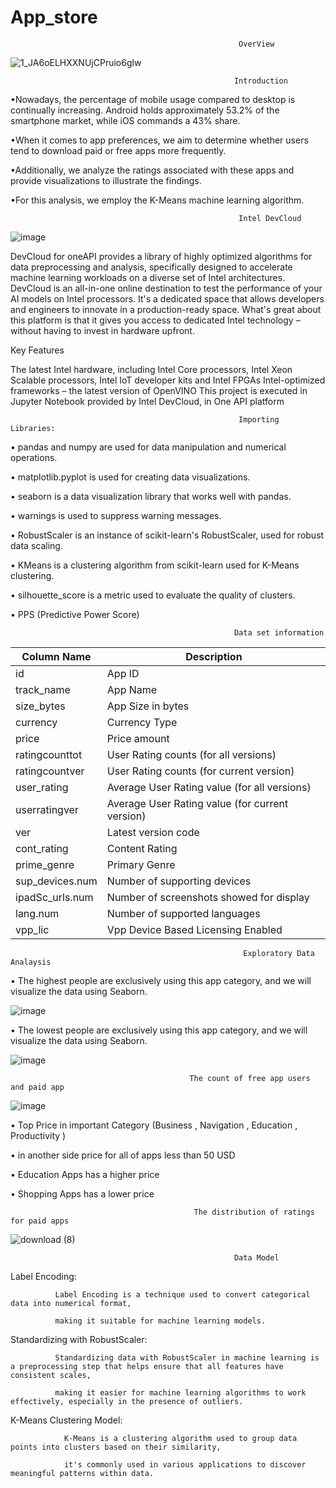 # App_store
                                                       OverView
                                                

![1_JA6oELHXXNUjCPruio6glw](https://github.com/Mohamedjassim17/App_store/assets/134086605/6511ff8f-ccd9-48bb-9666-36cd3906f90b)

                                                      Introduction

 •Nowadays, the percentage of mobile usage compared to desktop is continually increasing. Android holds approximately 53.2% of the smartphone market, while iOS commands a 43% share.

 •When it comes to app preferences, we aim to determine whether users tend to download paid or free apps more frequently. 

 •Additionally, we analyze the ratings associated with these apps and provide visualizations to illustrate the findings.

 •For this analysis, we employ the K-Means machine learning algorithm.

                                                       Intel DevCloud
  ![image](https://github.com/Mohamedjassim17/App_store/assets/134086605/0912187e-3689-4430-a99d-df879078809e)


DevCloud for oneAPI provides a library of highly optimized algorithms for data preprocessing and analysis, specifically designed to accelerate machine learning workloads on a diverse set of Intel architectures. DevCloud is an all-in-one online destination to test the performance of your AI models on Intel processors. It's a dedicated space that allows developers and engineers to innovate in a production-ready space. What's great about this platform is that it gives you access to dedicated Intel technology – without having to invest in hardware upfront.

Key Features

The latest Intel hardware, including Intel Core processors, Intel Xeon Scalable processors, Intel IoT developer kits and Intel FPGAs
Intel-optimized frameworks – the latest version of OpenVINO
This project is executed in Jupyter Notebook provided by Intel DevCloud, in One API platform

                                                       Importing Libraries:
                                                    
 • pandas and numpy are used for data manipulation and numerical operations.
 
 • matplotlib.pyplot is used for creating data visualizations.

 • seaborn is a data visualization library that works well with pandas.
 
 • warnings is used to suppress warning messages.
 
 • RobustScaler is an instance of scikit-learn's RobustScaler, used for robust data scaling.
 
 • KMeans is a clustering algorithm from scikit-learn used for K-Means clustering.
 
 • silhouette_score is a metric used to evaluate the quality of clusters.

 • PPS (Predictive Power Score)

                                                      Data set information

| Column Name       | Description                                     |
|-------------------|-------------------------------------------------|
| id                | App ID                                          |
| track_name        | App Name                                        |
| size_bytes        | App Size in bytes                               |
| currency          | Currency Type                                   |
| price             | Price amount                                    |
| ratingcounttot    | User Rating counts (for all versions)          |
| ratingcountver    | User Rating counts (for current version)       |
| user_rating       | Average User Rating value (for all versions)   |
| userratingver     | Average User Rating value (for current version)|
| ver               | Latest version code                             |
| cont_rating       | Content Rating                                  |
| prime_genre       | Primary Genre                                   |
| sup_devices.num   | Number of supporting devices                    |
| ipadSc_urls.num   | Number of screenshots showed for display       |
| lang.num          | Number of supported languages                   |
| vpp_lic           | Vpp Device Based Licensing Enabled              |


                                                        Exploratory Data Analaysis
    
• The highest people are exclusively using this app category, and we will visualize the data using Seaborn.

 ![image](https://github.com/Mohamedjassim17/App_store/assets/134086605/913bed01-b0a7-4c78-bbae-3572ecb2da67)

•  The lowest people are exclusively using this app category, and we will visualize the data using Seaborn.

![image](https://github.com/Mohamedjassim17/App_store/assets/134086605/675a2a5c-4cb6-48a4-8c48-7c5fbc142945)


                                            The count of free app users and paid app

![image](https://github.com/Mohamedjassim17/App_store/assets/134086605/1b88f535-aec2-4a5e-909d-4918b96edbd2)

• Top Price in important Category (Business , Navigation , Education , Productivity )                                               

• in another side price for all of apps less than 50 USD

• Education Apps has a higher price

• Shopping Apps has a lower price

                                             The distribution of ratings for paid apps
 
 ![download (8)](https://github.com/Mohamedjassim17/App_store/assets/134086605/60d8813d-1bc5-45b0-897a-9f9b009741aa)

                                                      Data Model

Label Encoding:

              Label Encoding is a technique used to convert categorical data into numerical format, 
              
              making it suitable for machine learning models.

Standardizing with RobustScaler:

              Standardizing data with RobustScaler in machine learning is a preprocessing step that helps ensure that all features have consistent scales, 
              
              making it easier for machine learning algorithms to work effectively, especially in the presence of outliers.

K-Means Clustering Model:

                K-Means is a clustering algorithm used to group data points into clusters based on their similarity,
                
                it's commonly used in various applications to discover meaningful patterns within data.









                                          
                                              
